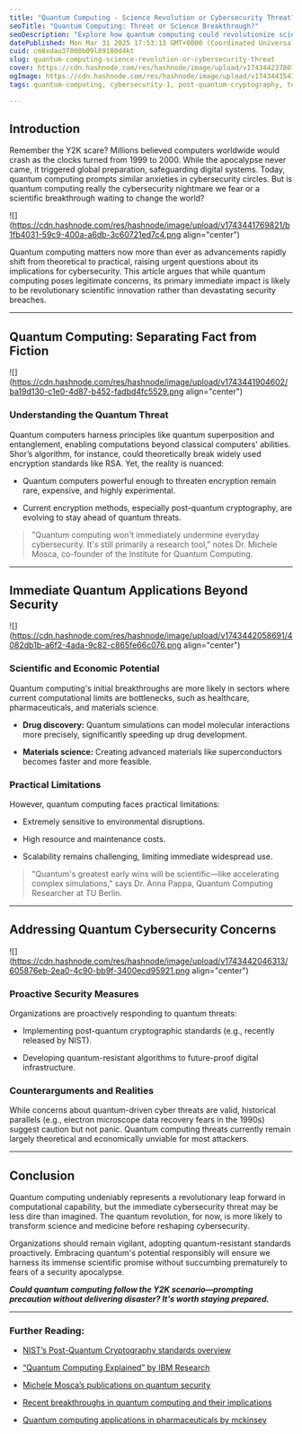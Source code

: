 ```yaml
---
title: "Quantum Computing - Science Revolution or Cybersecurity Threat?"
seoTitle: "Quantum Computing: Threat or Science Breakthrough?"
seoDescription: "Explore how quantum computing could revolutionize science before it threatens cybersecurity. Learn what's real, what's hype, and how to prepare smartly."
datePublished: Mon Mar 31 2025 17:53:13 GMT+0000 (Coordinated Universal Time)
cuid: cm8xdau37000b09l89180d4kt
slug: quantum-computing-science-revolution-or-cybersecurity-threat
cover: https://cdn.hashnode.com/res/hashnode/image/upload/v1743442378076/43d9b48f-de17-4a77-b1ac-dc1f3f7dd4f7.jpeg
ogImage: https://cdn.hashnode.com/res/hashnode/image/upload/v1743443543476/7f4d036a-5c00-4636-9ee7-99a134a20718.jpeg
tags: quantum-computing, cybersecurity-1, post-quantum-cryptography, technologyinnovation, quantum-threat

---
```


## Introduction

Remember the Y2K scare? Millions believed computers worldwide would crash as the clocks turned from 1999 to 2000. While the apocalypse never came, it triggered global preparation, safeguarding digital systems. Today, quantum computing prompts similar anxieties in cybersecurity circles. But is quantum computing really the cybersecurity nightmare we fear or a scientific breakthrough waiting to change the world?

![](https://cdn.hashnode.com/res/hashnode/image/upload/v1743441769821/b1fb4031-59c9-400a-a6db-3c60721ed7c4.png align="center")

Quantum computing matters now more than ever as advancements rapidly shift from theoretical to practical, raising urgent questions about its implications for cybersecurity. This article argues that while quantum computing poses legitimate concerns, its primary immediate impact is likely to be revolutionary scientific innovation rather than devastating security breaches.

---

## Quantum Computing: Separating Fact from Fiction

![](https://cdn.hashnode.com/res/hashnode/image/upload/v1743441904602/ba19d130-c1e0-4d87-b452-fadbd4fc5529.png align="center")

### Understanding the Quantum Threat

Quantum computers harness principles like quantum superposition and entanglement, enabling computations beyond classical computers' abilities. Shor’s algorithm, for instance, could theoretically break widely used encryption standards like RSA. Yet, the reality is nuanced:

* Quantum computers powerful enough to threaten encryption remain rare, expensive, and highly experimental.
    
* Current encryption methods, especially post-quantum cryptography, are evolving to stay ahead of quantum threats.
    

> "Quantum computing won't immediately undermine everyday cybersecurity. It's still primarily a research tool," notes Dr. Michele Mosca, co-founder of the Institute for Quantum Computing.

---

## Immediate Quantum Applications Beyond Security

![](https://cdn.hashnode.com/res/hashnode/image/upload/v1743442058691/4082db1b-a6f2-4ada-9c82-c865fe66c076.png align="center")

### Scientific and Economic Potential

Quantum computing's initial breakthroughs are more likely in sectors where current computational limits are bottlenecks, such as healthcare, pharmaceuticals, and materials science.

* **Drug discovery:** Quantum simulations can model molecular interactions more precisely, significantly speeding up drug development.
    
* **Materials science:** Creating advanced materials like superconductors becomes faster and more feasible.
    

### Practical Limitations

However, quantum computing faces practical limitations:

* Extremely sensitive to environmental disruptions.
    
* High resource and maintenance costs.
    
* Scalability remains challenging, limiting immediate widespread use.
    

> "Quantum's greatest early wins will be scientific—like accelerating complex simulations," says Dr. Anna Pappa, Quantum Computing Researcher at TU Berlin.

---

## Addressing Quantum Cybersecurity Concerns

![](https://cdn.hashnode.com/res/hashnode/image/upload/v1743442046313/605876eb-2ea0-4c90-bb9f-3400ecd95921.png align="center")

### Proactive Security Measures

Organizations are proactively responding to quantum threats:

* Implementing post-quantum cryptographic standards (e.g., recently released by NIST).
    
* Developing quantum-resistant algorithms to future-proof digital infrastructure.
    

### Counterarguments and Realities

While concerns about quantum-driven cyber threats are valid, historical parallels (e.g., electron microscope data recovery fears in the 1990s) suggest caution but not panic. Quantum computing threats currently remain largely theoretical and economically unviable for most attackers.

---

## Conclusion

Quantum computing undeniably represents a revolutionary leap forward in computational capability, but the immediate cybersecurity threat may be less dire than imagined. The quantum revolution, for now, is more likely to transform science and medicine before reshaping cybersecurity.

Organizations should remain vigilant, adopting quantum-resistant standards proactively. Embracing quantum's potential responsibly will ensure we harness its immense scientific promise without succumbing prematurely to fears of a security apocalypse.

***Could quantum computing follow the Y2K scenario—prompting precaution without delivering disaster? It's worth staying prepared.***

---

### Further Reading:

* [NIST’s Post-Quantum Cryptography standards overview](https://www.nist.gov/news-events/news/2024/08/nist-releases-first-3-finalized-post-quantum-encryption-standards)
    
* [“Quantum Computing Explained” by IBM Research](https://www.nist.gov/news-events/news/2024/08/nist-releases-first-3-finalized-post-quantum-encryption-standards)
    
* [Michele Mosca’s publications on quantum security](https://globalriskinstitute.org/publication/quantum-computing-cybersecurity/)
    
* [Recent breakthroughs in quantum computing and their implications](https://www.wevolver.com/article/breakthroughs-in-quantum-computing)
    
* [Quantum computing applications in pharmaceuticals by mckinsey](https://www.mckinsey.com/industries/life-sciences/our-insights/pharmas-digital-rx-quantum-computing-in-drug-research-and-development)